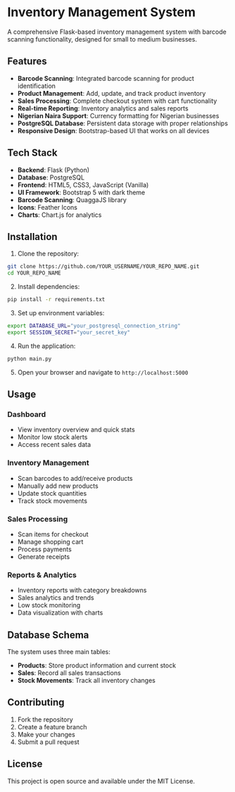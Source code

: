 # Inventory Management System

A comprehensive Flask-based inventory management system with barcode scanning functionality, designed for small to medium businesses.

## Features

- **Barcode Scanning**: Integrated barcode scanning for product identification
- **Product Management**: Add, update, and track product inventory
- **Sales Processing**: Complete checkout system with cart functionality
- **Real-time Reporting**: Inventory analytics and sales reports
- **Nigerian Naira Support**: Currency formatting for Nigerian businesses
- **PostgreSQL Database**: Persistent data storage with proper relationships
- **Responsive Design**: Bootstrap-based UI that works on all devices

## Tech Stack

- **Backend**: Flask (Python)
- **Database**: PostgreSQL
- **Frontend**: HTML5, CSS3, JavaScript (Vanilla)
- **UI Framework**: Bootstrap 5 with dark theme
- **Barcode Scanning**: QuaggaJS library
- **Icons**: Feather Icons
- **Charts**: Chart.js for analytics

## Installation

1. Clone the repository:
```bash
git clone https://github.com/YOUR_USERNAME/YOUR_REPO_NAME.git
cd YOUR_REPO_NAME
```

2. Install dependencies:
```bash
pip install -r requirements.txt
```

3. Set up environment variables:
```bash
export DATABASE_URL="your_postgresql_connection_string"
export SESSION_SECRET="your_secret_key"
```

4. Run the application:
```bash
python main.py
```

5. Open your browser and navigate to `http://localhost:5000`

## Usage

### Dashboard
- View inventory overview and quick stats
- Monitor low stock alerts
- Access recent sales data

### Inventory Management
- Scan barcodes to add/receive products
- Manually add new products
- Update stock quantities
- Track stock movements

### Sales Processing
- Scan items for checkout
- Manage shopping cart
- Process payments
- Generate receipts

### Reports & Analytics
- Inventory reports with category breakdowns
- Sales analytics and trends
- Low stock monitoring
- Data visualization with charts

## Database Schema

The system uses three main tables:
- **Products**: Store product information and current stock
- **Sales**: Record all sales transactions
- **Stock Movements**: Track all inventory changes

## Contributing

1. Fork the repository
2. Create a feature branch
3. Make your changes
4. Submit a pull request

## License

This project is open source and available under the MIT License.